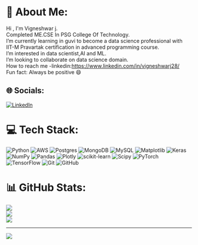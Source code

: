 # 💫 About Me:
Hi , I'm Vigneshwar j.<br>Completed ME.CSE In PSG College Of Technology.<br>I’m currently learning in guvi to become a data science professional with IIT-M Pravartak certification in advanced programming course.<br>I’m interested in data scientist,AI and ML.<br>I’m looking to collaborate on data science domain.<br>How to reach me -linkedin:https://www.linkedin.com/in/vigneshwarj28/<br>Fun fact: Always be positive 😄


## 🌐 Socials:
[![LinkedIn](https://img.shields.io/badge/LinkedIn-%230077B5.svg?logo=linkedin&logoColor=white)](https://www.linkedin.com/in/vigneshwarj28/) 

# 💻 Tech Stack:
![Python](https://img.shields.io/badge/python-3670A0?style=for-the-badge&logo=python&logoColor=ffdd54) ![AWS](https://img.shields.io/badge/AWS-%23FF9900.svg?style=for-the-badge&logo=amazon-aws&logoColor=white) ![Postgres](https://img.shields.io/badge/postgres-%23316192.svg?style=for-the-badge&logo=postgresql&logoColor=white) ![MongoDB](https://img.shields.io/badge/MongoDB-%234ea94b.svg?style=for-the-badge&logo=mongodb&logoColor=white) ![MySQL](https://img.shields.io/badge/mysql-4479A1.svg?style=for-the-badge&logo=mysql&logoColor=white) ![Matplotlib](https://img.shields.io/badge/Matplotlib-%23ffffff.svg?style=for-the-badge&logo=Matplotlib&logoColor=black) ![Keras](https://img.shields.io/badge/Keras-%23D00000.svg?style=for-the-badge&logo=Keras&logoColor=white) ![NumPy](https://img.shields.io/badge/numpy-%23013243.svg?style=for-the-badge&logo=numpy&logoColor=white) ![Pandas](https://img.shields.io/badge/pandas-%23150458.svg?style=for-the-badge&logo=pandas&logoColor=white) ![Plotly](https://img.shields.io/badge/Plotly-%233F4F75.svg?style=for-the-badge&logo=plotly&logoColor=white) ![scikit-learn](https://img.shields.io/badge/scikit--learn-%23F7931E.svg?style=for-the-badge&logo=scikit-learn&logoColor=white) ![Scipy](https://img.shields.io/badge/SciPy-%230C55A5.svg?style=for-the-badge&logo=scipy&logoColor=%white) ![PyTorch](https://img.shields.io/badge/PyTorch-%23EE4C2C.svg?style=for-the-badge&logo=PyTorch&logoColor=white) ![TensorFlow](https://img.shields.io/badge/TensorFlow-%23FF6F00.svg?style=for-the-badge&logo=TensorFlow&logoColor=white) ![Git](https://img.shields.io/badge/git-%23F05033.svg?style=for-the-badge&logo=git&logoColor=white) ![GitHub](https://img.shields.io/badge/github-%23121011.svg?style=for-the-badge&logo=github&logoColor=white)
# 📊 GitHub Stats:
![](https://github-readme-stats.vercel.app/api?username=vigneshwarjayabal&theme=radical&hide_border=false&include_all_commits=false&count_private=false)<br/>
![](https://github-readme-streak-stats.herokuapp.com/?user=vigneshwarjayabal&theme=radical&hide_border=false)<br/>
![](https://github-readme-stats.vercel.app/api/top-langs/?username=vigneshwarjayabal&theme=radical&hide_border=false&include_all_commits=false&count_private=false&layout=compact)

---
[![](https://visitcount.itsvg.in/api?id=vigneshwarjayabal&icon=0&color=0)](https://visitcount.itsvg.in)

<!-- Proudly created with GPRM ( https://gprm.itsvg.in ) -->
